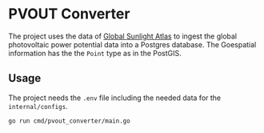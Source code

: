 # PVOUT Converter

The project uses the data of [Global Sunlight Atlas](https://globalsolaratlas.info/download/world) to ingest the global photovoltaic power potential data into a Postgres database. The Goespatial information has the the `Point` type as in the PostGIS.

## Usage
The project needs the `.env` file including the needed data for the `internal/configs`.

```
go run cmd/pvout_converter/main.go
```
